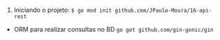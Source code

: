 1) Iniciando o projeto:
`$ go mod init github.com/JPaulo-Moura/16-api-rest`

  - ORM para realizar consultas no BD
  `go get github.com/gin-gonic/gin`